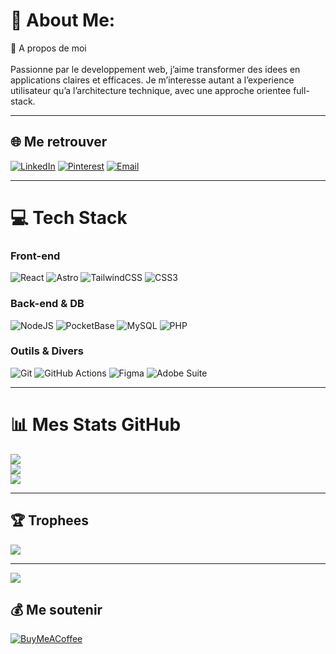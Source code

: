 # 💫 About Me:
<span style="font-size:14px">
👋 A propos de moi<br><br>
Passionne par le developpement web, j’aime transformer des idees en applications claires et efficaces.  
Je m’interesse autant a l’experience utilisateur qu’a l’architecture technique, avec une approche orientee full-stack.  
</span>


---

## 🌐 Me retrouver
[![LinkedIn](https://img.shields.io/badge/LinkedIn-%230077B5.svg?logo=linkedin&logoColor=white)](https://linkedin.com/in/bryan-menoux) 
[![Pinterest](https://img.shields.io/badge/Pinterest-%23E60023.svg?logo=Pinterest&logoColor=white)](https://pinterest.com/BryanMenoux) 
[![Email](https://img.shields.io/badge/Email-D14836?logo=gmail&logoColor=white)](mailto:bryanmenoux@gmail.com)  

---

# 💻 Tech Stack

### Front-end  
![React](https://img.shields.io/badge/react-%2320232a.svg?style=for-the-badge&logo=react&logoColor=%2361DAFB) 
![Astro](https://img.shields.io/badge/astro-%232C2052.svg?style=for-the-badge&logo=astro&logoColor=white) 
![TailwindCSS](https://img.shields.io/badge/tailwindcss-%2338B2AC.svg?style=for-the-badge&logo=tailwind-css&logoColor=white) 
![CSS3](https://img.shields.io/badge/css3-%231572B6.svg?style=for-the-badge&logo=css3&logoColor=white) 

### Back-end & DB  
![NodeJS](https://img.shields.io/badge/node.js-6DA55F?style=for-the-badge&logo=node.js&logoColor=white) 
![PocketBase](https://img.shields.io/badge/pocketbase-%23b8dbe4.svg?style=for-the-badge&logo=Pocketbase&logoColor=black) 
![MySQL](https://img.shields.io/badge/mysql-4479A1.svg?style=for-the-badge&logo=mysql&logoColor=white) 
![PHP](https://img.shields.io/badge/php-%23777BB4.svg?style=for-the-badge&logo=php&logoColor=white) 

### Outils & Divers  
![Git](https://img.shields.io/badge/git-%23F05032.svg?style=for-the-badge&logo=git&logoColor=white) 
![GitHub Actions](https://img.shields.io/badge/github%20actions-%232671E5.svg?style=for-the-badge&logo=githubactions&logoColor=white) 
![Figma](https://img.shields.io/badge/figma-%23F24E1E.svg?style=for-the-badge&logo=figma&logoColor=white) 
![Adobe Suite](https://img.shields.io/badge/adobe-%23FF0000.svg?style=for-the-badge&logo=adobe&logoColor=white)  

---

# 📊 Mes Stats GitHub
![](https://github-readme-stats.vercel.app/api?username=Bryan-Menoux&theme=blue_navy&hide_border=false&include_all_commits=false&count_private=false)<br/>
![](https://nirzak-streak-stats.vercel.app/?user=Bryan-Menoux&theme=blue_navy&hide_border=false)<br/>
![](https://github-readme-stats.vercel.app/api/top-langs/?username=Bryan-Menoux&theme=blue_navy&hide_border=false&include_all_commits=false&count_private=false&layout=compact)

---

## 🏆 Trophees
![](https://github-profile-trophy.vercel.app/?username=Bryan-Menoux&theme=blue_navy&no-frame=false&no-bg=true&margin-w=4)

---

[![](https://visitcount.itsvg.in/api?id=Bryan-Menoux&icon=5&color=0)](https://visitcount.itsvg.in)

## 💰 Me soutenir
[![BuyMeACoffee](https://img.shields.io/badge/Buy%20Me%20a%20Coffee-ffdd00?style=for-the-badge&logo=buy-me-a-coffee&logoColor=black)](https://buymeacoffee.com/bryan-menoux)  
